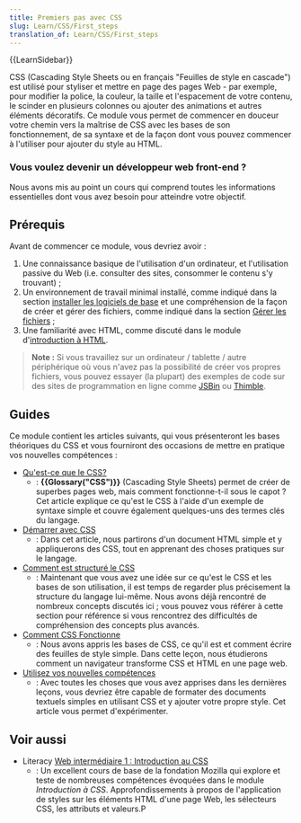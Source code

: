 ```yaml
---
title: Premiers pas avec CSS
slug: Learn/CSS/First_steps
translation_of: Learn/CSS/First_steps
---
```


{{LearnSidebar}}

CSS (Cascading Style Sheets ou en français "Feuilles de style en cascade") est utilisé pour styliser et mettre en page des pages Web - par exemple, pour modifier la police, la couleur, la taille et l'espacement de votre contenu, le scinder en plusieurs colonnes ou ajouter des animations et autres éléments décoratifs. Ce module vous permet de commencer en douceur votre chemin vers la maîtrise de CSS avec les bases de son fonctionnement, de sa syntaxe et de la façon dont vous pouvez commencer à l'utiliser pour ajouter du style au HTML.

### Vous voulez devenir un développeur web front-end ?

Nous avons mis au point un cours qui comprend toutes les informations essentielles dont vous avez besoin pour atteindre votre objectif.

## Prérequis

Avant de commencer ce module, vous devriez avoir :

1. Une connaissance basique de l'utilisation d'un ordinateur, et l'utilisation passive du Web (i.e. consulter des sites, consommer le contenu s'y trouvant) ;
2. Un environnement de travail minimal installé, comme indiqué dans la section [installer les logiciels de base](/fr/docs/Apprendre/Commencer_avec_le_web/Installation_outils_de_base) et une compréhension de la façon de créer et gérer des fichiers, comme indiqué dans la section [Gérer les fichiers](/fr/docs/Apprendre/Commencer_avec_le_web/Gérer_les_fichiers)&nbsp;;
3. Une familiarité avec HTML, comme discuté dans le module d'[introduction à HTML](/fr/docs/Apprendre/HTML/Introduction_à_HTML).

> **Note :** Si vous travaillez sur un ordinateur / tablette / autre périphérique où vous n'avez pas la possibilité de créer vos propres fichiers, vous pouvez essayer (la plupart) des exemples de code sur des sites de programmation en ligne comme [JSBin](/fr/docs/) ou [Thimble](/fr/docs/).

## Guides

Ce module contient les articles suivants, qui vous présenteront les bases théoriques du CSS et vous fourniront des occasions de mettre en pratique vos nouvelles compétences :

- [Qu'est-ce que le CSS?](/fr/docs/Learn/CSS/First_steps/Qu_est_ce_que_CSS)
  - : **{{Glossary("CSS")}}** (Cascading Style Sheets) permet de créer de superbes pages web, mais comment fonctionne-t-il sous le capot ? Cet article explique ce qu'est le CSS à l'aide d'un exemple de syntaxe simple et couvre également quelques-uns des termes clés du langage.
- [Démarrer avec CSS](/fr/docs/Learn/CSS/First_steps/Getting_started)
  - : Dans cet article, nous partirons d'un document HTML simple et y appliquerons des CSS, tout en apprenant des choses pratiques sur le langage.
- [Comment est structuré le CSS](/fr/docs/Learn/CSS/First_steps/How_CSS_is_structured)
  - : Maintenant que vous avez une idée sur ce qu'est le CSS et les bases de son utilisation, il est temps de regarder plus précisement la structure du langage lui-même. Nous avons déjà rencontré de nombreux concepts discutés ici ; vous pouvez vous référer à cette section pour référence si vous rencontrez des difficultés de compréhension des concepts plus avancés.
- [Comment CSS Fonctionne](/fr/docs/Learn/CSS/First_steps/How_CSS_works)
  - : Nous avons appris les bases de CSS, ce qu'il est et comment écrire des feuilles de style simple. Dans cette leçon, nous étudierons comment un navigateur transforme CSS et HTML en une page web.
- [Utilisez vos nouvelles compétences](/fr/docs/Learn/CSS/First_steps/Using_your_new_knowledge)
  - : Avec toutes les choses que vous avez apprises dans les dernières leçons, vous devriez être capable de formater des documents textuels simples en utilisant CSS et y ajouter votre propre style. Cet article vous permet d'expérimenter.

## Voir aussi

- Literacy [Web intermédiaire 1&nbsp;: Introduction au CSS](/fr/docs/)
  - : Un excellent cours de base de la fondation Mozilla qui explore et teste de nombreuses compétences évoquées dans le module _Introduction à CSS_. Approfondissements à propos de l'application de styles sur les éléments HTML d'une page Web, les sélecteurs CSS, les attributs et valeurs.P
